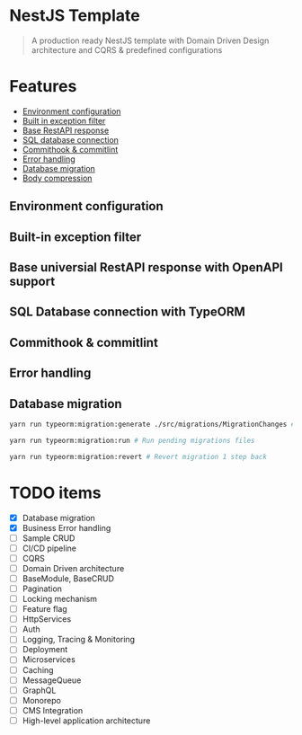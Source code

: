 # NestJS Template
> A production ready NestJS template with Domain Driven Design architecture and CQRS & predefined configurations

# Features
- [Environment configuration](#environment-configuration)
- [Built in exception filter](#built-in-exception-filter)
- [Base RestAPI response](#base-universial-restapi-response-with-openapi-support)
- [SQL database connection](#sql-database-connection-with-typeorm)
- [Commithook & commitlint](#commithook--commitlint)
- [Error handling](#error-handling)
- [Database migration](#database-migration)
- [Body compression](#body-compression)

## Environment configuration
## Built-in exception filter
## Base universial RestAPI response with OpenAPI support
## SQL Database connection with TypeORM
## Commithook & commitlint
## Error handling
## Database migration

```sh
yarn run typeorm:migration:generate ./src/migrations/MigrationChanges # Generate migration file

yarn run typeorm:migration:run # Run pending migrations files

yarn run typeorm:migration:revert # Revert migration 1 step back
```

# TODO items
- [x] Database migration
- [x] Business Error handling
- [ ] Sample CRUD
- [ ] CI/CD pipeline
- [ ] CQRS
- [ ] Domain Driven architecture
- [ ] BaseModule, BaseCRUD
- [ ] Pagination
- [ ] Locking mechanism
- [ ] Feature flag
- [ ] HttpServices
- [ ] Auth
- [ ] Logging, Tracing & Monitoring
- [ ] Deployment
- [ ] Microservices
- [ ] Caching
- [ ] MessageQueue
- [ ] GraphQL
- [ ] Monorepo
- [ ] CMS Integration
- [ ] High-level application architecture